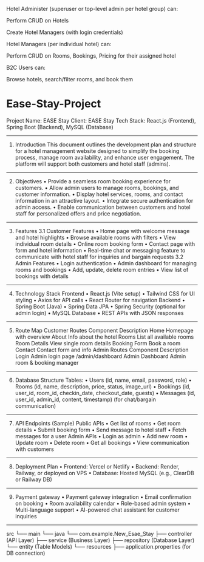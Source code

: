 Hotel Administer (superuser or top-level admin per hotel group) can:

Perform CRUD on Hotels

Create Hotel Managers (with login credentials)

Hotel Managers (per individual hotel) can:

Perform CRUD on Rooms, Bookings, Pricing for their assigned hotel

B2C Users can:

Browse hotels, search/filter rooms, and book them





# Ease-Stay-Project

Project Name: EASE Stay
Client: EASE Stay
Tech Stack: React.js (Frontend), Spring Boot (Backend), MySQL (Database)
________________________________________
1. Introduction
This document outlines the development plan and structure for a hotel management website designed to simplify the booking process, manage room availability, and enhance user engagement. The platform will support both customers and hotel staff (admins).
________________________________________
2. Objectives
•	Provide a seamless room booking experience for customers.
•	Allow admin users to manage rooms, bookings, and customer information.
•	Display hotel services, rooms, and contact information in an attractive layout.
•	Integrate secure authentication for admin access.
•	Enable communication between customers and hotel staff for personalized offers and price negotiation.
________________________________________
3. Features
3.1 Customer Features
•	Home page with welcome message and hotel highlights
•	Browse available rooms with filters
•	View individual room details
•	Online room booking form
•	Contact page with form and hotel information
•	Real-time chat or messaging feature to communicate with hotel staff for inquiries and bargain requests
3.2 Admin Features
•	Login authentication
•	Admin dashboard for managing rooms and bookings
•	Add, update, delete room entries
•	View list of bookings with details
________________________________________
4. Technology Stack
Frontend
•	React.js (Vite setup)
•	Tailwind CSS for UI styling
•	Axios for API calls
•	React Router for navigation
Backend
•	Spring Boot (Java)
•	Spring Data JPA
•	Spring Security (optional for admin login)
•	MySQL Database
•	REST APIs with JSON responses
________________________________________
5. Route Map
Customer Routes
	Component	Description
Home	                   Homepage with overview
About	                        Info about the hotel
	Rooms	List all available rooms
	Room Details	 View single room details
	Booking Form                   	Book a room
	Contact	Contact form and info
Admin Routes
Component	Description
Login	Admin login page
/admin/dashboard	Admin Dashboard	Admin room & booking manager
________________________________________
6. Database Structure
Tables:
•	Users (id, name, email, password, role)
•	Rooms (id, name, description, price, status, image_url)
•	Bookings (id, user_id, room_id, checkin_date, checkout_date, guests)
•	Messages (id, user_id, admin_id, content, timestamp) (for chat/bargain communication)
________________________________________
7. API Endpoints (Sample)
Public APIs
•	Get list of rooms
•	Get room details
•	Submit booking form
•	Send message to hotel staff
•	Fetch messages for a user
Admin APIs
•	Login as admin
•	Add new room
•	Update room
•	Delete room
•	Get all bookings
•	View communication with customers
________________________________________
8. Deployment Plan
•	Frontend: Vercel or Netlify
•	Backend: Render, Railway, or deployed on VPS
•	Database: Hosted MySQL (e.g., ClearDB or Railway DB)
________________________________________
9. Payment gateway
•	Payment gateway integration
•	Email confirmation on booking
•	Room availability calendar
•	Role-based admin system
•	Multi-language support
•	AI-powered chat assistant for customer inquiries
________________________________________
src
└── main
    └── java
        └── com.example.New_Esae_Stay
            ├── controller   (API Layer)
            ├── service       (Business Layer)
            ├── repository    (Database Layer)
            └── entity        (Table Models)
    └── resources
        ├── application.properties (for DB connection)


